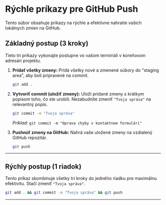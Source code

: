 # Rýchle príkazy pre GitHub Push

Tento súbor obsahuje príkazy na rýchle a efektívne nahratie vašich lokálnych zmien na GitHub.

## Základný postup (3 kroky)

Tieto tri príkazy vykonajte postupne vo vašom termináli v koreňovom adresári projektu.

1.  **Pridať všetky zmeny:**
    Pridá všetky nové a zmenené súbory do "staging area", aby boli pripravené na commit.

    ```bash
    git add .
    ```

2.  **Vytvoriť commit (uložiť zmeny):**
    Uloží pridané zmeny s krátkym popisom toho, čo ste urobili. Nezabudnite zmeniť `"Tvoja správa"` na relevantný popis.

    ```bash
    git commit -m "Tvoja správa"
    ```
    *Príklad:* `git commit -m "Oprava chyby v kontaktnom formulári"`

3.  **Pushnúť zmeny na GitHub:**
    Nahrá vaše uložené zmeny na vzdialený GitHub repozitár.

    ```bash
    git push
    ```

---

## Rýchly postup (1 riadok)

Tento príkaz skombinuje všetky tri kroky do jedného riadku pre maximálnu efektivitu. Stačí zmeniť `"Tvoja správa"`.

```bash
git add . && git commit -m "Tvoja správa" && git push
```

---
